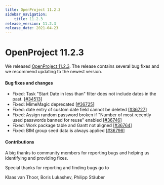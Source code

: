 ```yaml
---
title: OpenProject 11.2.3
sidebar_navigation:
    title: 11.2.3
release_version: 11.2.3
release_date: 2021-04-23
---
```


# OpenProject 11.2.3

We released [OpenProject 11.2.3](https://community.openproject.com/versions/1474).
The release contains several bug fixes and we recommend updating to the newest version.

<!--more-->
#### Bug fixes and changes

- Fixed: Task "Start Date in less than" filter does not include dates in the past. \[[#34513](https://community.openproject.com/wp/34513)\]
- Fixed: MimeMagic deprecated \[[#36725](https://community.openproject.com/wp/36725)\]
- Fixed: date entry of custom date field cannot be deleted \[[#36727](https://community.openproject.com/wp/36727)\]
- Fixed: Assign random password broken if "Number of most recently used passwords banned for reuse" enabled \[[#36746](https://community.openproject.com/wp/36746)\]
- Fixed: Work package table and Gantt not aligned \[[#36764](https://community.openproject.com/wp/36764)\]
- Fixed: BIM group seed data is always applied \[[#36796](https://community.openproject.com/wp/36796)\]

#### Contributions
A big thanks to community members for reporting bugs and helping us identifying and providing fixes.

Special thanks for reporting and finding bugs go to

Klaas van Thoor, Boris Lukashev, Philipp Stäuber
